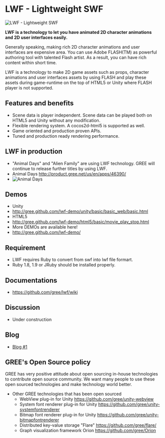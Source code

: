# LWF - Lightweight SWF
![LWF - Lightweight SWF ](http://gree.github.com/lwf-demo/images/LWF-logo.png)

 **LWF is a technology to let you have animated 2D character animations and 2D user interfaces easily.**

 Generally speaking, making rich 2D character animations and user interfaces are expensive area. You can use Adobe FLASH(TM) as powerful authoring tool with talented Flash artist. As a result, you can have rich content within short time.

 LWF is a technology to make 2D game assets such as props, character animations and user interfaces assets by using FLASH and play these assets during game-runtime on the top of HTML5 or Unity where FLASH player is not supported.

## Features and benefits
- Scene data is player independent. Scene data can be played both on HTML5 and Unity without any modification.
- Flexible rendering system. A cocos2d-html5 is supported as well.
- Game oriented and production proven APIs.
- Tuned and production ready rendering performance.

## LWF in production
- "Animal Days" and "Alien Family" are using LWF technology. GREE will continue to release further titles by using LWF.
- Animal Days http://product.gree.net/us/en/apps/46390/
 - ![Animal Days](http://product.gree.net/us/images/game-assets/animal-days/bnr-294x166-01.jpg)

## Demos
- Unity 
 - http://gree.github.com/lwf-demo/unity/basic/basic_web/basic.html
- HTML5 
 - http://gree.github.com/lwf-demo/html5/basic/movie_play_stop.html
- More DEMOs are available here! 
 - http://gree.github.com/lwf-demo/

## Requirement
- LWF requires Ruby to convert from swf into lwf file formart.
 - Ruby 1.8, 1.9 or JRuby should be installed properly.


## Documentations
- https://github.com/gree/lwf/wiki

## Discussion
- Under construction

## Blog
- [Blog #1](https://github.com/gree/lwf/wiki/Blog-%231)

## GREE's Open Source policy
 GREE has very positive attitude about open sourcing in-house technologies to contribute open source community. We want many people to use these open sourced technologies and make technology world better.
- Other GREE technologies that has been open sourced
  - WebView plug-in for Unity  https://github.com/gree/unity-webview
  - System font renderer plug-in for Unity https://github.com/gree/unity-systemfontrenderer
  - Bitmap font renderer plug-in for Unity https://github.com/gree/unity-bitmapfontrenderer
  - Distributed key-value storage "Flare" https://github.com/gree/flare/
  - Graph visualization framework  Orion https://github.com/gree/Orion
